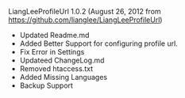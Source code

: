 LiangLeeProfileUrl 1.0.2
(August 26, 2012 from https://github.com/lianglee/LiangLeeProfileUrl)

* Updated Readme.md
* Added Better Support for configuring profile url.
* Fix Error in Settings
* Updateed ChangeLog.md
* Removed htaccess.txt
* Added Missing Languages
* Backup Support
